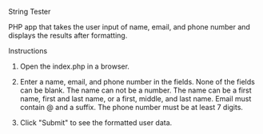 String Tester

PHP app that takes the user input of name, email, and phone number and
displays the results after formatting.

Instructions
1. Open the index.php in a browser.

2. Enter a name, email, and phone number in the fields.
None of the fields can be blank. The name can not be a number. The name can be a first name,
first and last name, or a first, middle, and last name.
Email must contain @ and a suffix.
The phone number must be at least 7 digits.

3. Click "Submit" to see the formatted user data.
